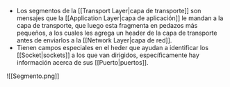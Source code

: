 - Los segmentos de la [[Transport Layer|capa de transporte]] son mensajes que la [[Application Layer|capa de aplicación]] le mandan a la capa de transporte, que luego esta fragmenta en pedazos más pequeños, a los cuales les agrega un header de la capa de transporte antes de enviarlos a la [[Network Layer|capa de red]].
- Tienen campos especiales en el heder que ayudan a identificar los [[Socket|sockets]] a los que van dirigidos, específicamente hay información acerca de sus [[Puerto|puertos]].

![[Segmento.png]]